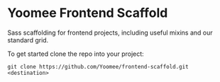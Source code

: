 # Yoomee Frontend Scaffold

Sass scaffolding for frontend projects, including useful mixins and our standard grid.

To get started clone the repo into your project:

```
git clone https://github.com/Yoomee/frontend-scaffold.git <destination>
```
